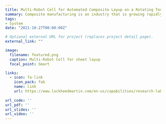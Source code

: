 ```yaml
---
title: Multi-Robot Cell for Automated Composite Layup on a Rotating Tool
summary: Composite manufacturing is an industry that is growing rapidly. In this project, we collaborated with Advanced Technology Group at Lockheed Martin to design a multi-robot cell for sheet manipulation, draping and heating. No programming is required and an easy to use interface enables quick setup times with 30% reduction in touch time.
tags:
- System
date: "2021-10-27T00:00:00Z"

# Optional external URL for project (replaces project detail page).
external_link: ""

image:
  filename: featured.png
  caption: Multi-Robot Cell for sheet layup
  focal_point: Smart

links:
  - icon: fa-link
    icon_pack: fab
    name: link
    url: https://www.lockheedmartin.com/en-us/capabilities/research-labs/advanced-technology-labs/atl_robotic_manufacturing.html
  
url_code: ''
url_pdf: ''
url_slides: ''
url_video: ''
---
```

